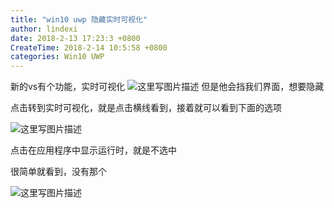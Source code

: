 ```yaml
---
title: "win10 uwp 隐藏实时可视化"
author: lindexi
date: 2018-2-13 17:23:3 +0800
CreateTime: 2018-2-14 10:5:58 +0800
categories: Win10 UWP
---
```


新的vs有个功能，实时可视化
![这里写图片描述](http://img.blog.csdn.net/20160726120050644)
但是他会挡我们界面，想要隐藏

<!--more-->



<div id="toc"></div>

点击转到实时可视化，就是点击横线看到，接着就可以看到下面的选项

![这里写图片描述](http://img.blog.csdn.net/20160726120202902)

点击在应用程序中显示运行时，就是不选中

很简单就看到，没有那个

![这里写图片描述](http://img.blog.csdn.net/20160726120317965)




